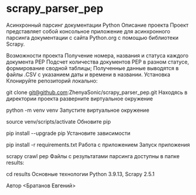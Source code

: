 # scrapy_parser_pep
Асинхронный парсинг документации Python
Описание проекта
Проект представляет собой консольное приложение для асинхронного парсинга документации c сайта Python.org с помощью библиотеки Scrapy.

Возможности проекта
Получение номера, названия и статуса каждого документа PEP
Подсчет количества документов PEP в разном статусе, формирование сводной таблицы;
Полученные данные выводятся в файлы .CSV с указанием даты и времени в названии.
Установка
Клонируйте репозиторий локально:

git clone git@github.com:ZhenyaSonic/scrapy_parser_pep.git
Находясь в директории проекта разверните виртуальное окружение

python -m venv venv
Запустите виртуальное окружение

source venv/scripts/activate
Обновите pip

pip install --upgrade pip
Установите зависимости

pip install -r requirements.txt
Работа с приложением
Запуск приложения

scrapy crawl pep
Файлы с результатами парсинга доступны в папке results:

cd results
Основные технологии
Python 3.9.13, Scrapy 2.5.1

Автор
<Братанов Евгений>